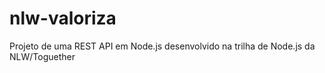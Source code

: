 # nlw-valoriza
Projeto de uma REST API em Node.js desenvolvido na trilha de Node.js da NLW/Toguether 

